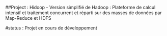 ##Project : Hidoop - Version simplifié de Hadoop : Plateforme de calcul intensif et traitement concurrent et réparti sur des masses de données par Map-Reduce et HDFS

#status : Projet en cours de développement
